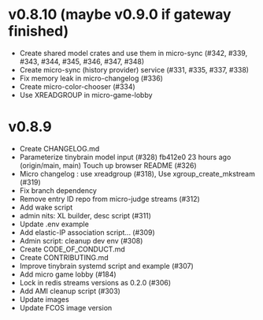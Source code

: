 # v0.8.10 (maybe v0.9.0 if gateway finished)

- Create shared model crates and use them in micro-sync (#342, #339, #343, #344, #345, #346, #347, #348)
- Create micro-sync (history provider) service (#331, #335, #337, #338)
- Fix memory leak in micro-changelog (#336)
- Create micro-color-chooser (#334)
- Use XREADGROUP in micro-game-lobby 

# v0.8.9

- Create CHANGELOG.md
- Parameterize tinybrain model input (#328) 
fb412e0 23 hours ago (origin/main, main) Touch up browser README (#326) 
- Micro changelog : use xreadgroup  (#318), Use xgroup_create_mkstream (#319) 
- Fix branch dependency 
- Remove entry ID repo from micro-judge streams (#312) 
- Add wake script 
- admin nits: XL builder, desc script (#311) 
- Update .env example 
- Add elastic-IP association script... (#309) 
- Admin script: cleanup dev env (#308) 
- Create CODE_OF_CONDUCT.md 
- Create CONTRIBUTING.md 
- Improve tinybrain systemd script and example (#307) 
- Add micro game lobby (#184) 
- Lock in redis streams versions as 0.2.0 (#306) 
- Add AMI cleanup script (#303) 
- Update images 
- Update FCOS image version 
